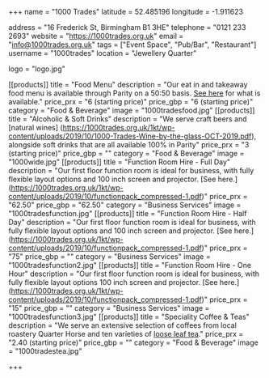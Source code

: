 +++
name = "1000 Trades"
latitude = 52.485196
longitude = -1.911623

address = "16 Frederick St, Birmingham B1 3HE"
telephone = "0121 233 2693"
website = "https://1000trades.org.uk"
email = "info@1000trades.org.uk"
tags = ["Event Space", "Pub/Bar", "Restaurant"]
username = "1000trades"
location = "Jewellery Quarter"

logo = "logo.jpg"

[[products]]
  title = "Food Menu"
  description = "Our eat in and takeaway food menu is available through Parity on a 50:50 basis. [See here](https://1000trades.org.uk/1kt/wp-content/uploads/2020/07/Trader-menu-post-lockdown.pdf) for what is available."
  price_prx = "6 (starting price)"
  price_gbp = "6 (starting price)"
  category = "Food & Beverage"
  image = "1000tradesfood.jpg"
[[products]]
  title = "Alcoholic & Soft Drinks"
  description = "We serve craft beers and [natural wines] (https://1000trades.org.uk/1kt/wp-content/uploads/2019/10/1000-Trades-Wine-by-the-glass-OCT-2019.pdf), alongside soft drinks that are all available 100% in Parity"
  price_prx = "3 (starting price)"
  price_gbp = ""
  category = "Food & Beverage"
  image = "1000wide.jpg"
[[products]]
  title = "Function Room Hire - Full Day"
  description = "Our first floor function room is ideal for business, with fully flexible layout options and 100 inch screen and projector. [See here.] (https://1000trades.org.uk/1kt/wp-content/uploads/2019/10/functionpack_compressed-1.pdf)"
  price_prx = "62.50"
  price_gbp = "62.50"
  category = "Business Services"
  image = "1000tradesfunction.jpg"
[[products]]
  title = "Function Room Hire - Half Day"
  description = "Our first floor function room is ideal for business, with fully flexible layout options and 100 inch screen and projector. [See here.] (https://1000trades.org.uk/1kt/wp-content/uploads/2019/10/functionpack_compressed-1.pdf)"
  price_prx = "75"
  price_gbp = ""
  category = "Business Services"
  image = "1000tradesfunction2.jpg"
[[products]]
  title = "Function Room Hire - One Hour"
  description = "Our first floor function room is ideal for business, with fully flexible layout options 100 inch screen and projector. [See here.] (https://1000trades.org.uk/1kt/wp-content/uploads/2019/10/functionpack_compressed-1.pdf)"
  price_prx = "15"
  price_gbp = ""
  category = "Business Services"
  image = "1000tradesfunction3.jpg"
  [[products]]
  title = "Speciality Coffee & Teas"
  description = "We serve an extensive selection of coffees from local roastery Quarter Horse and ten varieties of [loose leaf tea](https://www.instagram.com/p/B0NZ8ZljEDN/)."
  price_prx = "2.40 (starting price)"
  price_gbp = ""
  category = "Food & Beverage"
  image = "1000tradestea.jpg"


+++
